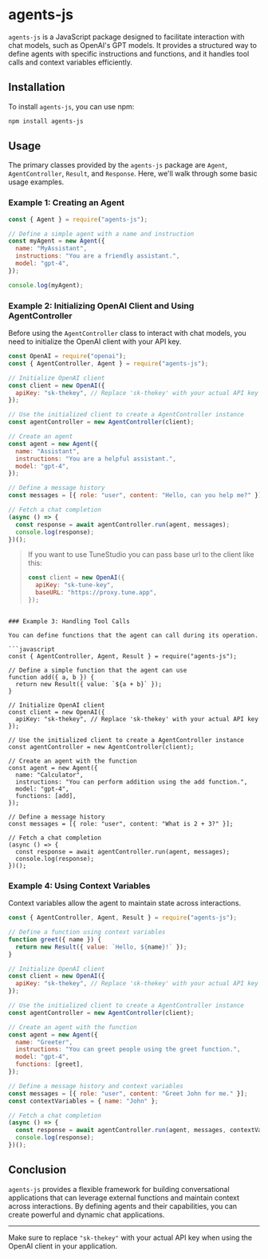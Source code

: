 # agents-js

`agents-js` is a JavaScript package designed to facilitate interaction with chat models, such as OpenAI's GPT models. It provides a structured way to define agents with specific instructions and functions, and it handles tool calls and context variables efficiently.

## Installation

To install `agents-js`, you can use npm:

```bash
npm install agents-js
```

## Usage

The primary classes provided by the `agents-js` package are `Agent`, `AgentController`, `Result`, and `Response`. Here, we'll walk through some basic usage examples.

### Example 1: Creating an Agent

```javascript
const { Agent } = require("agents-js");

// Define a simple agent with a name and instruction
const myAgent = new Agent({
  name: "MyAssistant",
  instructions: "You are a friendly assistant.",
  model: "gpt-4",
});

console.log(myAgent);
```

### Example 2: Initializing OpenAI Client and Using AgentController

Before using the `AgentController` class to interact with chat models, you need to initialize the OpenAI client with your API key.

```javascript
const OpenAI = require("openai");
const { AgentController, Agent } = require("agents-js");

// Initialize OpenAI client
const client = new OpenAI({
  apiKey: "sk-thekey", // Replace 'sk-thekey' with your actual API key
});

// Use the initialized client to create a AgentController instance
const agentController = new AgentController(client);

// Create an agent
const agent = new Agent({
  name: "Assistant",
  instructions: "You are a helpful assistant.",
  model: "gpt-4",
});

// Define a message history
const messages = [{ role: "user", content: "Hello, can you help me?" }];

// Fetch a chat completion
(async () => {
  const response = await agentController.run(agent, messages);
  console.log(response);
})();
```

> If you want to use TuneStudio you can pass base url to the client like this:
>
> ```javascript
> const client = new OpenAI({
>   apiKey: "sk-tune-key",
>   baseURL: "https://proxy.tune.app",
> });
> ```

````

### Example 3: Handling Tool Calls

You can define functions that the agent can call during its operation.

```javascript
const { AgentController, Agent, Result } = require("agents-js");

// Define a simple function that the agent can use
function add({ a, b }) {
  return new Result({ value: `${a + b}` });
}

// Initialize OpenAI client
const client = new OpenAI({
  apiKey: "sk-thekey", // Replace 'sk-thekey' with your actual API key
});

// Use the initialized client to create a AgentController instance
const agentController = new AgentController(client);

// Create an agent with the function
const agent = new Agent({
  name: "Calculator",
  instructions: "You can perform addition using the add function.",
  model: "gpt-4",
  functions: [add],
});

// Define a message history
const messages = [{ role: "user", content: "What is 2 + 3?" }];

// Fetch a chat completion
(async () => {
  const response = await agentController.run(agent, messages);
  console.log(response);
})();
````

### Example 4: Using Context Variables

Context variables allow the agent to maintain state across interactions.

```javascript
const { AgentController, Agent, Result } = require("agents-js");

// Define a function using context variables
function greet({ name }) {
  return new Result({ value: `Hello, ${name}!` });
}

// Initialize OpenAI client
const client = new OpenAI({
  apiKey: "sk-thekey", // Replace 'sk-thekey' with your actual API key
});

// Use the initialized client to create a AgentController instance
const agentController = new AgentController(client);

// Create an agent with the function
const agent = new Agent({
  name: "Greeter",
  instructions: "You can greet people using the greet function.",
  model: "gpt-4",
  functions: [greet],
});

// Define a message history and context variables
const messages = [{ role: "user", content: "Greet John for me." }];
const contextVariables = { name: "John" };

// Fetch a chat completion
(async () => {
  const response = await agentController.run(agent, messages, contextVariables);
  console.log(response);
})();
```

## Conclusion

`agents-js` provides a flexible framework for building conversational applications that can leverage external functions and maintain context across interactions. By defining agents and their capabilities, you can create powerful and dynamic chat applications.

---

Make sure to replace `"sk-thekey"` with your actual API key when using the OpenAI client in your application.
